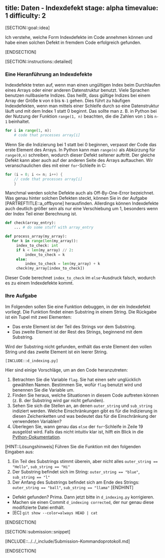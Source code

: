 title: Daten - Indexdefekt
stage: alpha
timevalue: 1
difficulty: 2
---
[SECTION::goal::idea]

Ich verstehe, welche Form Indexdefekte im Code annehmen können und habe einen solchen Defekt in 
fremdem Code erfolgreich gefunden. 

[ENDSECTION]

[SECTION::instructions::detailed]

### Eine Heranführung an Indexdefekte

Indexdefekte treten auf, wenn man einen ungültigen Index beim Durchlaufen eines Arrays
oder einer anderen Datenstruktur benutzt.
Viele Sprachen benutzen nullbasierte Indizes.
Das heißt, dass gültige Indizes bei einem Array der Größe `N` von `0` bis `N-1` gehen.
Dies führt zu häufigen Indexdefekten, wenn man mittels einer Schleife durch so eine Datenstruktur 
läuft und mit dem Index 1 statt 0 beginnt.
Das sollte man z. B. in Python bei der Nutzung der Funktion `range(1, n)` beachten, 
die die Zahlen von `1` bis `n-1` beinhaltet.

```python
for i in range(1, n):
    # code that processes array[i]
```
Wenn Sie die Indizierung bei 1 statt bei 0 beginnen, verpasst der Code das erste Element des 
Arrays.
In Python kann man `range(n)` als Abkürzung für `range(0,n)` schreiben, 
wodurch dieser Defekt seltener auftritt.
Der gleiche Defekt kann aber auch auf der anderen Seite des Arrays auftauchen.
Wir veranschaulichen dies mit einer `for`-Schleife in C:

```c
for (i = 0; i <= n; i++) { 
    // code that processes array[i]
    }
```

Manchmal werden solche Defekte auch als Off-By-One-Error bezeichnet. 
Was genau hinter solchen Defekten steckt, können Sie in der Aufgabe [PARTREFTITLE::a_offbyone] 
herausfinden.
Allerdings können Indexdefekte auch deutlich größer sein als nur eine Verschiebung um 1,
besonders wenn der Index Teil einer Berechnung ist.

```python 
def check(array_entry):
    ... # do some stuff with array_entry

def process_array(my_array):
   for k in range(len(my_array)):
     index_to_check: int 
     if k < len(my_array) // 2:
         index_to_check = k
     else:
         index_to_check = len(my_array) + k
     check(my_array[index_to_check])
```

Dieser Code berechnet `index_to_check` im `else`-Ausdruck falsch, wodurch es zu einem 
Indexdefekte kommt. 

### Ihre Aufgabe

Im Folgenden sollen Sie eine Funktion debuggen, in der ein Indexdefekt vorliegt. 
Die Funktion findet einen Substring in einem String.
Die Rückgabe ist ein Tupel mit zwei Elementen:

- Das erste Element ist der Teil des Strings vor dem Substring.
- Das zweite Element ist der Rest des Strings, beginnend mit dem Substring.

Wird der Substring nicht gefunden, enthält das erste Element den vollen String
und das zweite Element ist ein leerer String.


```python
[INCLUDE::d_indexing.py]
```

Hier sind einige Vorschläge, um an den Code heranzutreten:

1. Betrachten Sie die Variable `flag`.
   Sie hat einen sehr unglücklich gewählten Namen.
   Bestimmen Sie, wofür `flag` benutzt wird und benennen Sie die Variable um.
2. Finden Sie heraus, welche Situationen in diesem Code auftreten können
   (z. B. der Substring wird gar nicht gefunden).
3. Sehen Sie sich die Stellen an, an denen `outer_string` und `sub_string` indiziert werden.
   Welche Einschränkungen gibt es für die Indizierung in diesen Zeichenketten 
   und was bedeutet das für die Einschränkung der verwendeten Variablen?
4. Überlegen Sie, wann genau das `else` der `for`-Schleife in Zeile 19 ausgelöst wird. Falls das 
   nicht intuitiv klar ist, hilft ein Blick in die [Python-Dokumentation](https://docs.python.org/3/reference/compound_stmts.html#for).
   

[HINT::Lösungshinweis]
Führen Sie die Funktion mit den folgenden Eingaben aus:

1. Ein Teil des Substrings stimmt überein, aber nicht alles 
   `outer_string == "Hello"`, `sub_string == "Hi"`
2. Der Substring befindet sich im String: 
   `outer_string == "blue"`, `sub_string == "l"`
3. Der Anfang des Substrings befindet sich am Ende des Strings: 
   `outer_string == "ball"`, `sub_string == "llama"`
[ENDHINT]

- Defekt gefunden? Prima. Dann jetzt bitte in `d_indexing.py` korrigieren.
- Machen sie einen Commit `d_indexing corrected`, der nur genau diese modifizierte Datei enthält.
- [EC] `git show --color=always HEAD | cat`

[ENDSECTION]

[SECTION::submission::snippet]

[INCLUDE::../../_include/Submission-Kommandoprotokoll.md]

[ENDSECTION]